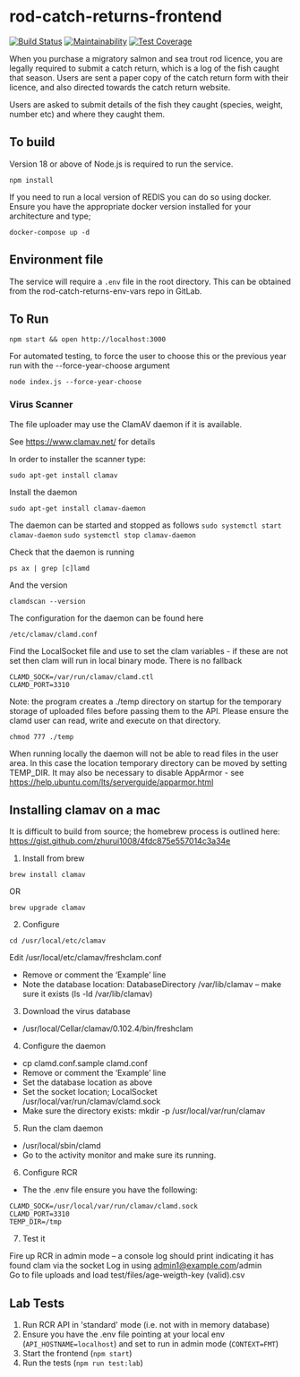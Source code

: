 # rod-catch-returns-frontend

[![Build Status](https://github.com/defra/rod-catch-returns-frontend/workflows/build/badge.svg)](https://github.com/defra/rod-catch-returns-frontend/actions)
[![Maintainability](https://api.codeclimate.com/v1/badges/ab06e6ad0035b726aed5/maintainability)](https://codeclimate.com/github/DEFRA/rod-catch-returns-frontend/maintainability)
[![Test Coverage](https://api.codeclimate.com/v1/badges/ab06e6ad0035b726aed5/test_coverage)](https://codeclimate.com/github/DEFRA/rod-catch-returns-frontend/test_coverage)

When you purchase a migratory salmon and sea trout rod licence, you are legally required to submit a catch return, which is a log of the fish caught that season. Users are sent a paper copy of the catch return form with their licence, and also directed towards the catch return website.

Users are asked to submit details of the fish they caught (species, weight, number etc) and where they caught them.

## To build
Version 18 or above of Node.js is required to run the service.
```
npm install
```

If you need to run a local version of REDIS you can do so using docker. Ensure you have the appropriate docker version installed for your architecture and type;

```
docker-compose up -d
```

## Environment file
The service will require a `.env` file in the root directory. This can be obtained from the rod-catch-returns-env-vars repo in GitLab.

## To Run
```
npm start && open http://localhost:3000
```

For automated testing, to force the user to choose this or the previous year run with the --force-year-choose argument
```
node index.js --force-year-choose
```

### Virus Scanner
The file uploader may use the ClamAV daemon if it is available. 

See https://www.clamav.net/ for details

In order to installer the scanner type:

``sudo apt-get install clamav``

Install the daemon 

``sudo apt-get install clamav-daemon``

The daemon can be started and stopped as follows
``sudo systemctl start clamav-daemon``
``sudo systemctl stop clamav-daemon``

Check that the daemon is running

``ps ax | grep [c]lamd``

And the version

```clamdscan --version```

The configuration for the daemon can be found here

```/etc/clamav/clamd.conf```

Find the LocalSocket file and use to set the clam variables - if these are not set then clam will run in local binary mode. There is no fallback 
 
```
CLAMD_SOCK=/var/run/clamav/clamd.ctl
CLAMD_PORT=3310
```
Note: the program creates a ./temp directory on startup for the temporary storage of uploaded files before passing them to the API. Please ensure the clamd user can read, write and execute on that directory.  

```chmod 777 ./temp```

When running locally the daemon will not be able to read files in the user area. In this case the location temporary directory can be moved by setting TEMP_DIR. It may also be necessary to disable AppArmor - see https://help.ubuntu.com/lts/serverguide/apparmor.html

## Installing clamav on a mac 

It is difficult to build from source; the homebrew process is outlined here: https://gist.github.com/zhurui1008/4fdc875e557014c3a34e

1. Install from brew

```brew install clamav```

OR

```brew upgrade clamav ```

2. Configure

```cd /usr/local/etc/clamav```

Edit /usr/local/etc/clamav/freshclam.conf
 - Remove or comment the ‘Example’ line
 - Note the database location: DatabaseDirectory /var/lib/clamav – make sure it exists (ls -ld  /var/lib/clamav)

3. Download the virus database
 - /usr/local/Cellar/clamav/0.102.4/bin/freshclam

4. Configure the daemon
 - cp clamd.conf.sample clamd.conf
 - Remove or comment the ‘Example’ line
 - Set the database location as above
 - Set the socket location; LocalSocket /usr/local/var/run/clamav/clamd.sock
 - Make sure the directory exists: mkdir -p  /usr/local/var/run/clamav

5. Run the clam daemon
 - /usr/local/sbin/clamd
 - Go to the activity monitor and make sure its running.

6. Configure RCR
 - The the .env file ensure you have the following:
```
CLAMD_SOCK=/usr/local/var/run/clamav/clamd.sock
CLAMD_PORT=3310
TEMP_DIR=/tmp
```
7. Test it

Fire up RCR in admin mode – a console log should print indicating it has found clam via the socket
Log in using admin1@example.com/admin	
Go to file uploads and load test/files/age-weigth-key (valid).csv

## Lab Tests
1. Run RCR API in 'standard' mode (i.e. not with in memory database)
2. Ensure you have the .env file pointing at your local env (`API_HOSTNAME=localhost`) and set to run in admin mode (`CONTEXT=FMT`)
3. Start the frontend (`npm start`)
4. Run the tests (`npm run test:lab`)
